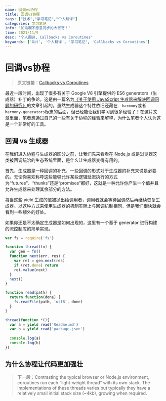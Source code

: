 ```yaml
---
name: 回调vs协程
title: 回调vs协程
tags: ["技术","学习笔记","个人翻译"]
categories: 学习笔记
info: "加油啊不愿意同步的大哥哥！"
time: 2021/11/9
desc: '个人翻译, Callbacks vs Coroutines'
keywords: ['Git', '个人翻译', '学习笔记', 'Callbacks vs Coroutines']
---
```


# 回调vs协程

> 原文链接：[Callbacks vs Coroutines](https://medium.com/@tjholowaychuk/callbacks-vs-coroutines-174f1fe66127)

最近一段时间，出现了很多有关于 Google V8 引擎提供的 ES6 generators（生成器）补丁的争论，这是由一篇名为[《关于使用 JavaScript 生成器来解决回调问题的研究》](http://jlongster.com/A-Study-on-Solving-Callbacks-with-JavaScript-Generators)的文章引起的。虽然生成器这个特性依旧还藏在`--harmony`或者`--harmony-generators`标志的后面，但已经能让我们学习到很多经验了！在这片文章里面，笔者想通过自己的一些有关于协程的经验来解释，为什么笔者个人认为这是一个非常好的工具。

## 回调 vs 生成器

在我们进入协程与生成器的区分之前，让我们先来看看在 Node.js 或是浏览器这类被回调统治的生态系统里面，是什么让生成器变得有用的。

首先，生成器是一种回调的补充，一些回调的形式对于生成器的补充来说是必要的。无论你喜欢称呼这些能够允许某些逻辑延迟执行的方式为“futures”、“thunks”还是“promises”都好，这就是一种允许你产生一个值并且允许生成器来处理其余部分的方法。

每当这些 yield 生成的值被抛出给调用者，调用者就会等待回调然后再继续恢复生成器。以这种方式来使用生成器的机制实际上与回调机制相同，但是我们很快就会看到一些额外的好处。

如果你还是不太确定生成器是如何出现的，这里有一个基于 generator 进行构建的流控制库的简单实现。

```javascript
var fs = require('fs')

function thread(fn) {
  var gen = fn()
  function next(err, res) {
    var ret = gen.next(res)
    if (ret.done) return
    ret.value(next)
  }
  next()
}

function read(path) {
  return function(done) {
    fs.readFile(path, 'utf8', done)
  }
}

thread(function *(){
  var a = yield read('Readme.md')
  var b = yield read('package.json')
  
  console.log(a)
  console.log(b)
})
```

## 为什么协程让代码更加强壮









> 下一段：Contrasting the typical browser or Node.js environment, coroutines run each “light-weight thread” with its own stack. The implementations of these threads varies but typically they have a relatively small initial stack size (~4kb), growing when required.



